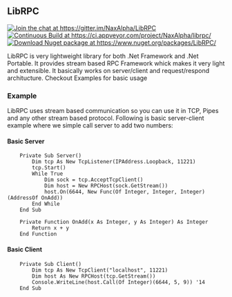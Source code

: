 ## LibRPC 

[![Join the chat at https://gitter.im/NaxAlpha/LibRPC ](https://badges.gitter.im/NaxAlpha/LibRPC.svg)](https://gitter.im/NaxAlpha/LibRPC?utm_source=badge&utm_medium=badge&utm_campaign=pr-badge&utm_content=badge)
[![Continuous Build at https://ci.appveyor.com/project/NaxAlpha/librpc/ ](https://img.shields.io/appveyor/ci/NaxAlpha/librpc.svg)](https://ci.appveyor.com/project/NaxAlpha/librpc/)
[![Download Nuget package at https://www.nuget.org/packages/LibRPC/ ](https://img.shields.io/nuget/v/LibRPC.svg)](https://www.nuget.org/packages/LibRPC/)

LibRPC is very lightweight library for both .Net Framework and .Net Portable.
It provides stream based RPC Framework whick makes it very light and extensible.
It basically works on server/client and request/respond architucture.
Checkout Examples for basic usage

### Example

LibRPC uses stream based communication so you can use it in TCP, Pipes and any
other stream based protocol. Following is basic server-client example where
we simple call server to add two numbers:

#### Basic Server

```vb.net
	Private Sub Server()
		Dim tcp As New TcpListener(IPAddress.Loopback, 11221)
		tcp.Start()
		While True
			Dim sock = tcp.AcceptTcpClient()
			Dim host = New RPCHost(sock.GetStream())
			host.On(6644, New Func(Of Integer, Integer, Integer)(AddressOf OnAdd))
		End While
	End Sub

	Private Function OnAdd(x As Integer, y As Integer) As Integer
		Return x + y
	End Function
```

#### Basic Client

```vb.net
	Private Sub Client()
		Dim tcp As New TcpClient("localhost", 11221)
		Dim host As New RPCHost(tcp.GetStream())
		Console.WriteLine(host.Call(Of Integer)(6644, 5, 9)) '14
	End Sub
```
